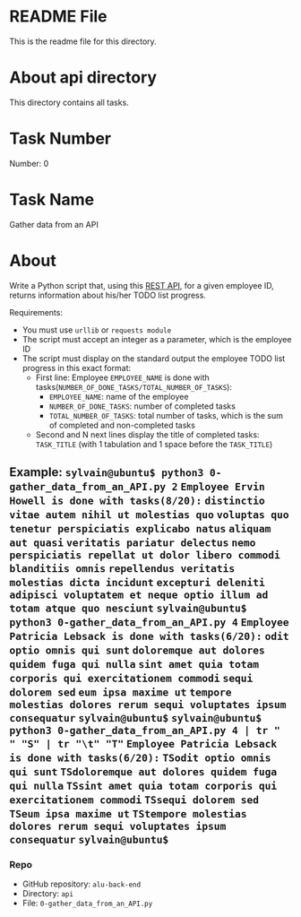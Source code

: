 # README File
This is the readme file for this directory.

# About api directory
This directory contains all tasks.

# Task Number
Number: 0

# Task Name
Gather data from an API

# About
Write a Python script that, using this [REST API](https://jsonplaceholder.typicode.com/), for a given employee ID, returns information about his/her TODO list progress.

Requirements:

* You must use `urllib` or `requests module`
* The script must accept an integer as a parameter, which is the employee ID
* The script must display on the standard output the employee TODO list progress in this exact format:
    * First line: Employee `EMPLOYEE_NAME` is done with tasks(`NUMBER_OF_DONE_TASKS/TOTAL_NUMBER_OF_TASKS`):
        * `EMPLOYEE_NAME`: name of the employee
        * `NUMBER_OF_DONE_TASKS`: number of completed tasks
        * `TOTAL_NUMBER_OF_TASKS`: total number of tasks, which is the sum of completed and non-completed tasks
    * Second and N next lines display the title of completed tasks: `TASK_TITLE` (with 1 tabulation and 1 space before the `TASK_TITLE`)

Example:
`sylvain@ubuntu$ python3 0-gather_data_from_an_API.py 2`
`Employee Ervin Howell is done with tasks(8/20):`
     `distinctio vitae autem nihil ut molestias quo`
     `voluptas quo tenetur perspiciatis explicabo natus`
     `aliquam aut quasi`
     `veritatis pariatur delectus`
     `nemo perspiciatis repellat ut dolor libero commodi blanditiis omnis`
     `repellendus veritatis molestias dicta incidunt`
     `excepturi deleniti adipisci voluptatem et neque optio illum ad`
     `totam atque quo nesciunt`
`sylvain@ubuntu$ python3 0-gather_data_from_an_API.py 4`
`Employee Patricia Lebsack is done with tasks(6/20):`
     `odit optio omnis qui sunt`
     `doloremque aut dolores quidem fuga qui nulla`
     `sint amet quia totam corporis qui exercitationem commodi`
     `sequi dolorem sed`
     `eum ipsa maxime ut`
     `tempore molestias dolores rerum sequi voluptates ipsum consequatur`
`sylvain@ubuntu$`
`sylvain@ubuntu$ python3 0-gather_data_from_an_API.py 4 | tr " " "S" | tr "\t" "T"`
`Employee Patricia Lebsack is done with tasks(6/20):`
`TSodit optio omnis qui sunt`
`TSdoloremque aut dolores quidem fuga qui nulla`
`TSsint amet quia totam corporis qui exercitationem commodi`
`TSsequi dolorem sed`
`TSeum ipsa maxime ut`
`TStempore molestias dolores rerum sequi voluptates ipsum consequatur`
`sylvain@ubuntu$`
---

### Repo
* GitHub repository: `alu-back-end`
* Directory: `api`
* File: `0-gather_data_from_an_API.py`
